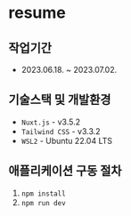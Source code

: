 # resume

## 작업기간

- 2023.06.18. ~ 2023.07.02.

## 기술스택 및 개발환경

- `Nuxt.js` - v3.5.2
- `Tailwind CSS` - v3.3.2
- `WSL2` - Ubuntu 22.04 LTS

## 애플리케이션 구동 절차

1. `npm install`
2. `npm run dev`
